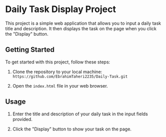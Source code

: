 # Daily Task Display Project

This project is a simple web application that allows you to input a daily task title and description. It then displays the task on the page when you click the "Display" button.

## Getting Started

To get started with this project, follow these steps:

1. Clone the repository to your local machine: `https://github.com/EbrahimTaheri2235/Daily-Task.git`

2. Open the `index.html` file in your web browser.

## Usage

1. Enter the title and description of your daily task in the input fields provided.

2. Click the "Display" button to show your task on the page.


